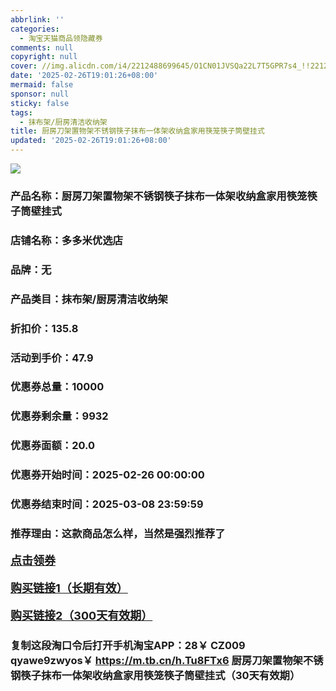 ```yaml
---
abbrlink: ''
categories:
  - 淘宝天猫商品领隐藏券
comments: null
copyright: null
cover: //img.alicdn.com/i4/2212488699645/O1CN01JVSQa22L7T5GPR7s4_!!2212488699645.jpg
date: '2025-02-26T19:01:26+08:00'
mermaid: false
sponsor: null
sticky: false
tags:
  - 抹布架/厨房清洁收纳架
title: 厨房刀架置物架不锈钢筷子抹布一体架收纳盒家用筷笼筷子筒壁挂式
updated: '2025-02-26T19:01:26+08:00'
--- 
```


![](//img.alicdn.com/i4/2212488699645/O1CN01JVSQa22L7T5GPR7s4_!!2212488699645.jpg)

### 产品名称：厨房刀架置物架不锈钢筷子抹布一体架收纳盒家用筷笼筷子筒壁挂式
### 店铺名称：多多米优选店
### 品牌：无
### 产品类目：抹布架/厨房清洁收纳架
### 折扣价：135.8
### 活动到手价：47.9
### 优惠券总量：10000
### 优惠券剩余量：9932
### 优惠券面额：20.0
### 优惠券开始时间：2025-02-26 00:00:00	
### 优惠券结束时间：2025-03-08 23:59:59	
### 推荐理由：这款商品怎么样，当然是强烈推荐了

<p style="font-size: 18px; font-weight: bold;">
  <a href="https://uland.taobao.com/coupon/edetail?e=n1ktV4egx5qlhHvvyUNXZfh8CuWt5YH5OVuOuRD5gLJMmdsrkidbOUV9IBA4kmjLzl4C0eeCD%2BIMsc3VJrV7HVMRcZ9%2FX%2F%2F8CodaLGY0mgKYw6dmrKA0vD8XInr6Y9Rk9oC%2FQlzFQaJyBOK%2B8KjzSuzY3MUSAX0G1TP3uC6T%2BzrKa4jyh4U%2Bo0oQk6Nuy6zEjy4iIrroPFKNfiknwDwgYS%2FsWqyKYTVEvx24htuqzYwDHXLApfbZC9QqW3sOLwhkEi0kiO6s0TlzR4RnlFeTEu8hi7dg347en%2BEoatAtk3jgaLvMsJZh9nhyHO%2FKhF5gsXwp43pyqpz%2FOua2kVjrsQ%3D%3D&traceId=0b515d4517407227641888116d126c&union_lens=lensId%3AOPT%401740722778%40215032de_0db9_1954b29b244_35aa%4001%40eyJmbG9vcklkIjo3MzM1NH0ie" target="_blank">点击领券</a>
</p>
<p style="font-size: 18px; font-weight: bold;">
  <a href="https://s.click.taobao.com/t?e=m%3D2%26s%3DlSrciGf%2BC8dw4vFB6t2Z2ueEDrYVVa64LKpWJ%2Bin0XLjf2vlNIV67uW8xal2bDKcPfl2ZNdwIln3ID%2FV1RqsF4wnCJeELi4I%2FIEn%2BS1IjHAB0ghlTd7WlZVm%2FOAUUFw71qrpxiwMoCNxc1AtbZGVS0IMhw33tu%2BnBfSlahB7NgrNEPXytV9ALtCLThlbPuuZLb93Df8fOziBKmiq1oUopYdQq3ZtvC5dvKjwsD2z0fS1aMw120rl3L7bojOHwtBuiPpREOJ9roS0zvIVVx%2BPc2%2F51BzEHetfM7LtIP%2BtroVWv6KYKlXLdFEsGBpbm51r" target="_blank">购买链接1（长期有效）</a>
</p>
<p style="font-size: 18px; font-weight: bold;">
  <a href="https://s.click.taobao.com/WsfYVNs" target="_blank">购买链接2（300天有效期）</a>
</p>

### 复制这段淘口令后打开手机淘宝APP：28￥ CZ009 qyawe9zwyos￥ https://m.tb.cn/h.Tu8FTx6  厨房刀架置物架不锈钢筷子抹布一体架收纳盒家用筷笼筷子筒壁挂式（30天有效期）
